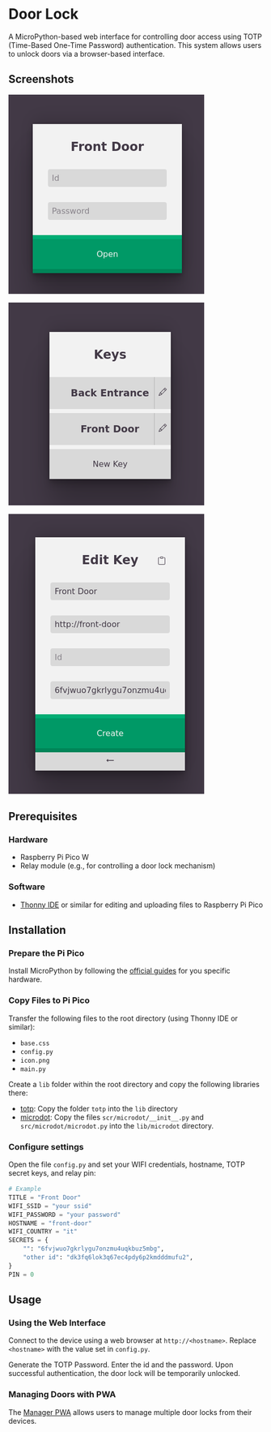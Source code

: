 # Door Lock

A MicroPython-based web interface for controlling door access using
TOTP (Time-Based One-Time Password) authentication.
This system allows users to unlock doors via a browser-based interface.

## Screenshots

![Web interface](screenshots/interface.png)

![Manager](screenshots/manager.png)

![Manager Create](screenshots/manager-create.png)

## Prerequisites

### Hardware

* Raspberry Pi Pico W
* Relay module (e.g., for controlling a door lock mechanism)

### Software

* [Thonny IDE](https://thonny.org/) or similar for editing and
  uploading files to Raspberry Pi Pico

## Installation

### Prepare the Pi Pico

Install MicroPython by following the [official guides](https://www.raspberrypi.com/documentation/microcontrollers/micropython.html)
for you specific hardware.

### Copy Files to Pi Pico

Transfer the following files to the root directory
(using Thonny IDE or similar):

* `base.css`
* `config.py`
* `icon.png`
* `main.py`

Create a `lib` folder within the root directory and copy the following
libraries there:

* [totp](https://github.com/eddmann/pico-2fa-totp):
  Copy the folder `totp` into the `lib` directory
* [microdot](https://github.com/miguelgrinberg/microdot):
  Copy the files `scr/microdot/__init__.py` and `src/microdot/microdot.py`
  into the `lib/microdot` directory.

### Configure settings

Open the file `config.py` and set your WIFI credentials, hostname,
TOTP secret keys, and relay pin:

```python
# Example
TITLE = "Front Door"
WIFI_SSID = "your ssid"
WIFI_PASSWORD = "your password"
HOSTNAME = "front-door"
WIFI_COUNTRY = "it"
SECRETS = {
    "": "6fvjwuo7gkrlygu7onzmu4uqkbuz5mbg",
    "other id": "dk3fq6lok3q67ec4pdy6p2kmdddmufu2",
}
PIN = 0
```

## Usage

### Using the Web Interface

Connect to the device using a web browser at `http://<hostname>`.
Replace `<hostname>` with the value set in `config.py`.

Generate the TOTP Password. Enter the id and the password.
Upon successful authentication, the door lock will be temporarily unlocked.

### Managing Doors with PWA

The [Manager PWA](https://unrud.github.io/door-lock) allows users
to manage multiple door locks from their devices.
